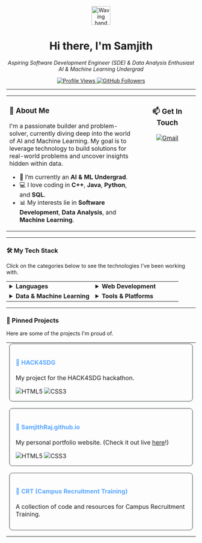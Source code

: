 <div align="center">
  <img src="https://media.giphy.com/media/hvRJCLFzcasrR4ia7z/giphy.gif" width="50" alt="Waving hand">
  <br>
  <h1>
    <b>Hi there, I'm Samjith</b>
  </h1>
  <p>
    <em>
      Aspiring Software Development Engineer (SDE) & Data Analysis Enthusiast
      <br>
      AI & Machine Learning Undergrad
    </em>
  </p>

  <p align="center">
    <a href="https://github.com/SamjithRaj">
      <img src="https://komarev.com/ghpvc/?username=SamjithRaj&label=Profile%20Views&color=6A5ACD&style=for-the-badge" alt="Profile Views"/>
    </a>
    <a href="https://github.com/SamjithRaj?tab=followers">
      <img src="https://img.shields.io/github/followers/SamjithRaj?label=Followers&style=for-the-badge&color=6A5ACD&logo=github" alt="GitHub Followers"/>
    </a>
  </p>
</div>

---

<table width="100%">
  <tr>
    <td width="70%" valign="top">
      <h3>🚀 About Me</h3>
      <p>
        I'm a passionate builder and problem-solver, currently diving deep into the world of AI and Machine Learning. My goal is to leverage technology to build solutions for real-world problems and uncover insights hidden within data.
      </p>
      <ul>
        <li>🌱 I’m currently an <b>AI & ML Undergrad</b>.</li>
        <li>💻 I love coding in <b>C++</b>, <b>Java</b>, <b>Python</b>, and <b>SQL</b>.</li>
        <li>📊 My interests lie in <b>Software Development</b>, <b>Data Analysis</b>, and <b>Machine Learning</b>.</li>
      </ul>
    </td>
    <td width="30%" valign="top" align="center">
      <h3>📫 Get In Touch</h3>
      <p>
        <a href="mailto:reachsamjith@gmail.com">
          <img src="https://img.shields.io/badge/Gmail-D14836?style=for-the-badge&logo=gmail&logoColor=white" alt="Gmail"/>
        </a>
      </p>
      </td>
  </tr>
</table>

---

### 🛠️ My Tech Stack

Click on the categories below to see the technologies I've been working with.

<table width="100%">
  <tr>
    <td width="50%" valign="top">
      <details>
        <summary><b>Languages</b></summary>
        <p>
          <img src="https://img.shields.io/badge/C%2B%2B-00599C?style=for-the-badge&logo=cplusplus&logoColor=white" alt="C++"/>
          <img src="https://img.shields.io/badge/Python-3776AB?style=for-the-badge&logo=python&logoColor=white" alt="Python"/>
          <img src="https://img.shields.io/badge/Java-ED8B00?style=for-the-badge&logo=openjdk&logoColor=white" alt="Java"/>
          <img src="https://img.shields.io/badge/SQL-4479A1?style=for-the-badge&logo=mysql&logoColor=white" alt="SQL"/>
        </p>
      </details>
    </td>
    <td width="50%" valign="top">
      <details>
        <summary><b>Web Development</b></summary>
        <p>
          <img src="https://img.shields.io/badge/HTML5-E34F26?style=for-the-badge&logo=html5&logoColor=white" alt="HTML5"/>
          <img src="https://img.shields.io/badge/CSS3-1572B6?style=for-the-badge&logo=css3&logoColor=white" alt="CSS3"/>
        </p>
      </details>
    </td>
  </tr>
  <tr>
    <td width="50%" valign="top">
      <details>
        <summary><b>Data & Machine Learning</b></summary>
        <p>
          </p>
      </details>
    </td>
    <td width="50%" valign="top">
      <details>
        <summary><b>Tools & Platforms</b></summary>
        <p>
          <img src="https://img.shields.io/badge/Git-F05032?style=for-the-badge&logo=git&logoColor=white" alt="Git"/>
          <img src="https://img.shields.io/badge/GitHub-181717?style=for-the-badge&logo=github&logoColor=white" alt="GitHub"/>
          <img src="https://img.shields.io/badge/VS%20Code-007ACC?style=for-the-badge&logo=visualstudiocode&logoColor=white" alt="VS Code"/>
        </p>
      </details>
    </td>
  </tr>
</table>

---

### 📌 Pinned Projects

Here are some of the projects I'm proud of.

<table width="100%">
  <tr>
    <td width="100%">
      <div style="border: 1px solid #30363d; border-radius: 8px; padding: 16px; margin-bottom: 12px;">
        <h4>
          <a href="https://github.com/SamjithRaj/HACK4SDG" style="text-decoration: none; color: #58a6ff;">
            📁 HACK4SDG
          </a>
        </h4>
        <p>My project for the HACK4SDG hackathon.</p>
        <img src="https://img.shields.io/badge/HTML5-E34F26?style=for-the-badge&logo=html5&logoColor=white" alt="HTML5"/>
        <img src="https://img.shields.io/badge/CSS3-1572B6?style=for-the-badge&logo=css3&logoColor=white" alt="CSS3"/>
      </div>
    </td>
  </tr>
  
  <tr>
    <td width="100%">
      <div style="border: 1px solid #30363d; border-radius: 8px; padding: 16px; margin-bottom: 12px;">
        <h4>
          <a href="https://github.com/SamjithRaj/SamjithRaj.github.io" style="text-decoration: none; color: #58a6ff;">
            📁 SamjithRaj.github.io
          </a>
        </h4>
        <p>My personal portfolio website. (Check it out live <a href="https://samjithraj.github.io/">here</a>!)</p>
        <img src="https://img.shields.io/badge/HTML5-E34F26?style=for-the-badge&logo=html5&logoColor=white" alt="HTML5"/>
        <img src="https://img.shields.io/badge/CSS3-1572B6?style=for-the-badge&logo=css3&logoColor=white" alt="CSS3"/>
      </div>
    </td>
  </tr>

  <tr>
    <td width="100%">
      <div style="border: 1px solid #30363d; border-radius: 8px; padding: 16px; margin-bottom: 12px;">
        <h4>
          <a href="https://github.com/SamjithRaj/CRT" style="text-decoration: none; color: #58a6ff;">
            📁 CRT (Campus Recruitment Training)
          </a>
        </h4>
        <p>A collection of code and resources for Campus Recruitment Training.</p>
        <img src="https://img.
